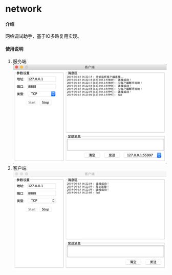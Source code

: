 # network

#### 介绍
网络调试助手，基于IO多路复用实现。

#### 使用说明

1. 服务端![Image text](./images/network2.png)
2. 客户端![Image text](./images/network3.png)

